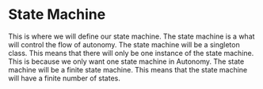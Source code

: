 # State Machine
This is where we will define our state machine. The state machine is a what will control the flow of autonomy. The
state machine will be a singleton class. This means that there will only be one instance of the state machine. This is
because we only want one state machine in Autonomy. The state machine will be a finite state machine. This means that the
state machine will have a finite number of states.